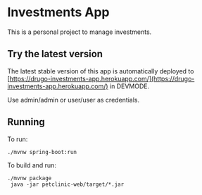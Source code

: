 # Investments App

This is a personal project to manage investments.

## Try the latest version
The latest stable version of this app is automatically deployed to [https://drugo-investments-app.herokuapp.com/](https://drugo-investments-app.herokuapp.com/) in DEVMODE.

Use admin/admin or user/user as credentials.

## Running
To run: 
```
./mvnw spring-boot:run
```

To build and run:
```
./mvnw package
 java -jar petclinic-web/target/*.jar
```
